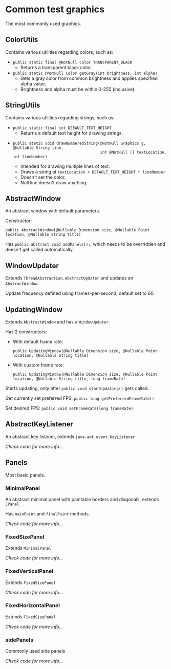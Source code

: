 # Common test graphics

The most commonly used graphics.


## ColorUtils

Contains various utilities regarding colors, such as:
* `public static final @NotNull Color TRANSPARENT_BLACK`
  * Returns a transparent black color.
* `public static @NotNull Color getGray(int brightness, int alpha)`
  * Gets a gray color from common brightness and applies specified alpha value.
  * Brightness and alpha must be within 0-255 (inclusive).


## StringUtils

Contains various utilities regarding strings, such as:
* `public static final int DEFAULT_TEXT_HEIGHT`
  * Returns a default text height for drawing strings.
* ```
  public static void drawNumberedString(@NotNull Graphics g, @Nullable String line,
                                        int @NotNull [] textLocation, int lineNumber)
  ```
  * Intended for drawing multiple lines of text.
  * Draws a string at `textLocation + DEFAULT_TEXT_HEIGHT * lineNumber`
  * Doesn't set the color.
  * Null line doesn't draw anything.


## AbstractWindow

An abstract window with default parameters.

Constructor:
```
public AbstractWindow(@Nullable Dimension size, @Nullable Point location, @Nullable String title)
```

Has `public abstract void addPanels();`, which needs to be overridden and doesn't get called automatically.


## WindowUpdater

Extends `ThreadAbstraction.AbstractUpdater` and updates an `AbstractWindow`.

Update frequency defined using frames-per-second, default set to 60.


## UpdatingWindow

Extends `AbstractWindow` and has a `WindowUpdater`.

Has 2 constructors:
* With default frame rate:
  ```
  public UpdatingWindow(@Nullable Dimension size, @Nullable Point location, @Nullable String title)
  ```
* With custom frame rate:
  ```
  public UpdatingWindow(@Nullable Dimension size, @Nullable Point location, @Nullable String title, long frameRate)
  ```

Starts updating, only after `public void startUpdating()` gets called.

Get currently set preferred FPS: `public long getPreferredFrameRate()`

Set desired FPS: `public void setFrameRate(long frameRate)`


## AbstractKeyListener

An abstract key listener, extends `java.awt.event.KeyListener`

_Check code for more info..._


## Panels

Most basic panels.


### MinimalPanel

An abstract minimal panel with paintable borders and diagonals, extends `JPanel`

Has `mainPaint` and `finalPaint` methods.

_Check code for more info..._


### FixedSizePanel

Extends `MinimalPanel`

_Check code for more info..._


### FixedVerticalPanel

Extends `FixedSizePanel`

_Check code for more info..._


### FixedHorizontalPanel

Extends `FixedSizePanel`

_Check code for more info..._


### sidePanels

Commonly used side panels

_Check code for more info..._
